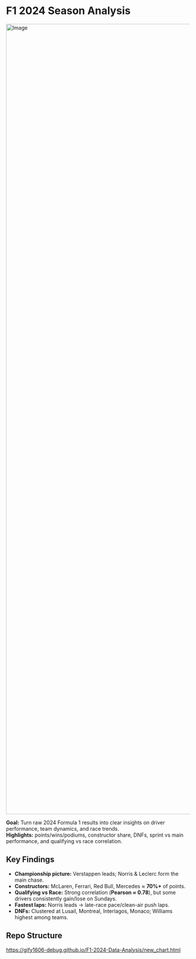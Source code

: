 # F1 2024 Season Analysis
<img width="3840" height="2160" alt="Image" src="https://github.com/user-attachments/assets/3211c080-66fe-4ed1-96f0-c6528db094c6" />

**Goal:** Turn raw 2024 Formula 1 results into clear insights on driver performance, team dynamics, and race trends.  
**Highlights:** points/wins/podiums, constructor share, DNFs, sprint vs main performance, and qualifying vs race correlation.

## Key Findings
- **Championship picture:** Verstappen leads; Norris & Leclerc form the main chase.
- **Constructors:** McLaren, Ferrari, Red Bull, Mercedes ≈ **70%+** of points.
- **Qualifying vs Race:** Strong correlation (**Pearson ≈ 0.78**), but some drivers consistently gain/lose on Sundays.
- **Fastest laps:** Norris leads → late-race pace/clean-air push laps.
- **DNFs:** Clustered at Lusail, Montreal, Interlagos, Monaco; Williams highest among teams.

## Repo Structure

https://gify1606-debug.github.io/F1-2024-Data-Analysis/new_chart.html
